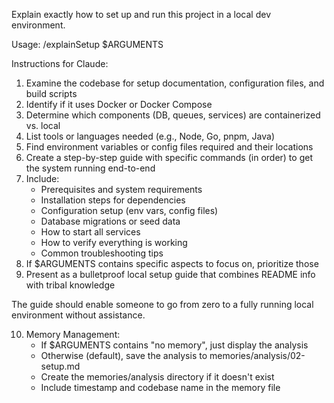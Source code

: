 Explain exactly how to set up and run this project in a local dev environment.

Usage: /explainSetup $ARGUMENTS

Instructions for Claude:
1. Examine the codebase for setup documentation, configuration files, and build scripts
2. Identify if it uses Docker or Docker Compose
3. Determine which components (DB, queues, services) are containerized vs. local
4. List tools or languages needed (e.g., Node, Go, pnpm, Java)
5. Find environment variables or config files required and their locations
6. Create a step-by-step guide with specific commands (in order) to get the system running end-to-end
7. Include:
   - Prerequisites and system requirements
   - Installation steps for dependencies
   - Configuration setup (env vars, config files)
   - Database migrations or seed data
   - How to start all services
   - How to verify everything is working
   - Common troubleshooting tips
8. If $ARGUMENTS contains specific aspects to focus on, prioritize those
9. Present as a bulletproof local setup guide that combines README info with tribal knowledge

The guide should enable someone to go from zero to a fully running local environment without assistance.

10. Memory Management:
    - If $ARGUMENTS contains "no memory", just display the analysis
    - Otherwise (default), save the analysis to memories/analysis/02-setup.md
    - Create the memories/analysis directory if it doesn't exist
    - Include timestamp and codebase name in the memory file